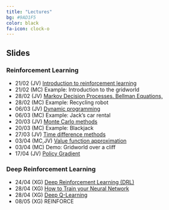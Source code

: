 ```yaml
---
title: "Lectures"
bg: #9AD1F5
color: black
fa-icon: clock-o
---
```


## Slides

### Reinforcement Learning
* 21/02 (JV) [Introduction to reinforcement learning][RL1-slides]
* 21/02 (MC) Example: Introduction to the gridworld 
* 28/02 (JV) [Markov Decision Processes. Bellman Equations,][RL2-slides]
* 28/02 (MC) Example: Recycling robot 
* 06/03 (JV) [Dynamic programming][RL3-slides]
* 06/03 (MC) Example: Jack’s car rental 
* 20/03 (JV) [Monte Carlo methods][RL4-slides]
* 20/03 (MC) Example: Blackjack 
* 27/03 (JV) [Time difference methods][RL5-slides]
* 03/04 (MC,JV) [Value function approximation][RL6-slides]
* 03/04 (MC) Demo: Gridworld over a cliff
* 17/04 (JV) [Policy Gradient][RL6-slides]

[RL1-slides]: https://github.com/telecombcn-dl/mrl-2020/raw/gh-pages/slides/RL_Chap1_Intro_2020.pdf
[RL2-slides]: https://github.com/telecombcn-dl/mrl-2020/raw/gh-pages/slides/RL_Chap2_MDP_2020.pdf
[RL3-slides]: https://github.com/telecombcn-dl/mrl-2020/raw/gh-pages/slides/RL_Chap3_DP_2020.pdf
[RL4-slides]: https://github.com/telecombcn-dl/mrl-2020/raw/gh-pages/slides/RL_Chap4_MC_2020.pdf
[RL5-slides]: https://github.com/telecombcn-dl/mrl-2020/raw/gh-pages/slides/RL_Chap5_TD_2020.pdf
[Rl6-slides]: https://github.com/telecombcn-dl/mrl-2020/raw/gh-pages/slides/RL_Chap6_VFPG_2020.pdf

### Deep Reinforcement Learning
* 24/04 (XG) [Deep Reinforcement Learning (DRL)][DRL1-slides]
* 28/04 (XG) [How to Train your Neural Network][DRL3-slides]
* 28/04 (XG) [Deep Q-Learning][DRL4-slides]
* 08/05 (XG) REINFORCE

[DRL1-slides]: https://github.com/telecombcn-dl/mrl-2020/raw/gh-pages/slides/drl_2020_01_intro.pdf
[DRL3-slides]: https://github.com/telecombcn-dl/mrl-2020/raw/gh-pages/slides/drl_2020_03_nn_train.pdf
[DRL4-slides]: https://github.com/telecombcn-dl/mrl-2020/blob/gh-pages/slides/drl_2020_04_dqn.pdf
[DRL6-slides]: https://github.com/telecombcn-dl/mrl-2020/raw/gh-pages/slides/drl_2020_06_reinforce.pdf
